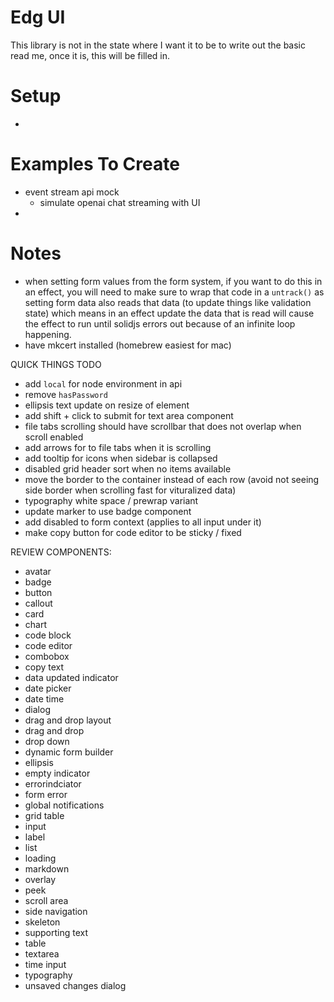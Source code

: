 # Edg UI

This library is not in the state where I want it to be to write out the basic read me, once it is, this will be filled in.

# Setup
-

# Examples To Create

- event stream api mock
  - simulate openai chat streaming with UI
-

#  Notes
- when setting form values from the form system, if you want to do this in an effect, you will need to make sure to wrap that code in a `untrack()` as setting form data also reads that data (to update things like validation state) which means in an effect update the data that is read will cause the effect to run until solidjs errors out because of an infinite loop happening.
- have mkcert installed (homebrew easiest for mac)




QUICK THINGS TODO
- add `local` for node environment in api
- remove `hasPassword`
- ellipsis text update on resize of element
- add shift + click to submit for text area component
- file tabs scrolling should have scrollbar that does not overlap when scroll enabled
- add arrows for to file tabs when it is scrolling
- add tooltip for icons when sidebar is collapsed
- disabled grid header sort when no items available
- move the border to the container instead of each row (avoid not seeing side border when scrolling fast for vituralized data)
- typography white space / prewrap variant
- update marker to use badge component
- add disabled to form context (applies to all input under it)
- make copy button for code editor to be sticky / fixed

REVIEW COMPONENTS:
- avatar
- badge
- button
- callout
- card
- chart
- code block
- code editor
- combobox
- copy text
- data updated indicator
- date picker
- date time
- dialog
- drag and drop layout
- drag and drop
- drop down
- dynamic form builder
- ellipsis
- empty indicator
- errorindciator
- form error
- global notifications
- grid table
- input
- label
- list
- loading
- markdown
- overlay
- peek
- scroll area
- side navigation
- skeleton
- supporting text
- table
- textarea
- time input
- typography
- unsaved changes dialog
